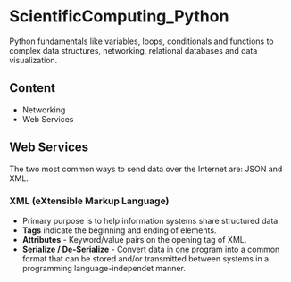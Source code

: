 # ScientificComputing_Python

Python fundamentals like variables, loops, conditionals and functions to complex data structures, networking, relational databases and data visualization.

## Content
- Networking
- Web Services


## Web Services
The two most common ways to send data over the Internet are: JSON and XML.

### XML (eXtensible Markup Language)
- Primary purpose is to help information systems share structured data.
- **Tags** indicate the beginning and ending of elements.
- **Attributes** - Keyword/value pairs on the opening tag of XML.
- **Serialize / De-Serialize** - Convert data in one program into a common format that can be stored and/or transmitted between systems in a programming language-independet manner.

